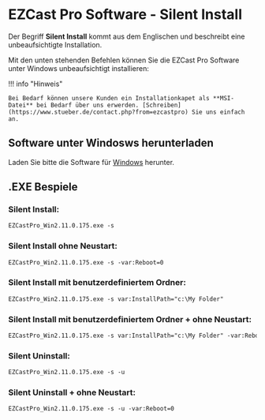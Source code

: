 # EZCast Pro Software - Silent Install

Der Begriff **Silent Install** kommt aus dem Englischen und beschreibt eine unbeaufsichtigte Installation. 

Mit den unten stehenden Befehlen können Sie die EZCast Pro Software unter Windows unbeaufsichtigt installieren:


!!! info "Hinweis"

    Bei Bedarf können unsere Kunden ein Installationkapet als **MSI-Datei** bei Bedarf über uns erwerden. [Schreiben](https://www.stueber.de/contact.php?from=ezcastpro) Sie uns einfach an.
	
## Software unter Windosws herunterladen

Laden Sie bitte die Software für [Windows](https://www.ezcast.com/app/ezcast/pro/windows) herunter. 

## .EXE Bespiele

### Silent Install:

```` xml
EZCastPro_Win2.11.0.175.exe -s
````

### Silent Install ohne Neustart:

```` xml
EZCastPro_Win2.11.0.175.exe -s -var:Reboot=0
````


### Silent Install mit benutzerdefiniertem Ordner:

```` xml
EZCastPro_Win2.11.0.175.exe -s var:InstallPath="c:\My Folder"
````


### Silent Install mit benutzerdefiniertem Ordner + ohne Neustart:

```` xml
EZCastPro_Win2.11.0.175.exe -s var:InstallPath="c:\My Folder" -var:Reboot=0
````


### Silent Uninstall:

```` xml
EZCastPro_Win2.11.0.175.exe -s -u
````


### Silent Uninstall + ohne Neustart:

```` xml
EZCastPro_Win2.11.0.175.exe -s -u -var:Reboot=0
````
